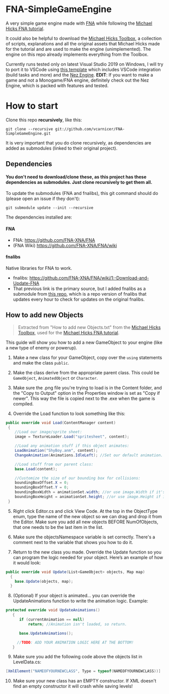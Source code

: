 # FNA-SimpleGameEngine
A very simple game engine made with [FNA](https://github.com/FNA-XNA/FNA) while following the [Michael Hicks FNA tutorial](https://www.youtube.com/playlist?list=PL3wErD7ZIp_DtsTKoouVCxu81UQkI9VZL).

It could also be helpful to download the [Michael Hicks Toolbox](https://www.dropbox.com/s/byhp6e4eq40htfc/Michael%20Hicks%20Toolbox.zip?dl=0), a collection of scripts, 
explanations and all the original assets that Michael Hicks made for the tutorial and are used to make the engine (unimplemented). The engine on this repo already implements everything from the Toolbox.

Currently runs tested only on latest Visual Studio 2019 on Windows, I will try to port it to VSCode using [this template](https://github.com/prime31/FNA-VSCode-Template) which includes VSCode integration (build tasks and more) and the [Nez Engine](https://github.com/prime31/Nez).
**EDIT**: If you want to make a game and not a Monogame/FNA engine, definitely check out the Nez Engine, which is packed with features and tested.


# How to start
Clone this repo **recursively**, like this:
```
git clone --recursive git://github.com/vcarnicer/FNA-SimpleGameEngine.git
```

It is very important that you do clone recursively, as dependencies are added as submodules (linked to their original project).

## Dependencies
#### You don't need to download/clone these, as this project has these dependencies as submodules. Just clone recursively to get them all.

To update the submodules (FNA and fnalibs), this git command should do (please open an issue if they don't):

```
git submodule update --init --recursive
```

The dependencies installed are:
#### FNA
- FNA: https://github.com/FNA-XNA/FNA
- (FNA Wiki) https://github.com/FNA-XNA/FNA/wiki

#### fnalibs
Native libraries for FNA to work.
- fnalibs: https://github.com/FNA-XNA/FNA/wiki/1:-Download-and-Update-FNA
- That previous link is the primary source, but I added fnalibs as a submodule from [this repo](https://github.com/deccer/FNA-libs), which is a repo version of fnalibs that updates every hour to check for updates on the original fnalibs.

## How to add new Objects
>Extracted from "How to add new Objects.txt" from the [Michael Hicks Toolbox](https://www.dropbox.com/s/byhp6e4eq40htfc/Michael%20Hicks%20Toolbox.zip?dl=0), used for the [Michael Hicks FNA tutorial](https://www.youtube.com/playlist?list=PL3wErD7ZIp_DtsTKoouVCxu81UQkI9VZL).

This guide will show you how to add a new GameObject to your engine (like a new type of enemy or powerup).
1. Make a new class for your GameObject, copy over the `using` statements and make the class `public`.

2. Make the class derive from the appropriate parent class. This could be `GameObject`, `AnimatedObject` or `Character`.

3. Make sure the .png file you're trying to load is in the Content folder, and the "Copy to Output" option in the Properties
window is set as "Copy if newer". This way the file is copied next to the .exe when the game is compiled.

4. Override the Load function to look something like this:
```csharp
public override void Load(ContentManager content)
 {
    //Load our image/sprite sheet:
    image = TextureLoader.Load("spritesheet", content);

    //Load any animation stuff if this object animates:
    LoadAnimation("ShyBoy.anm", content);
    ChangeAnimation(Animations.IdleLeft); //Set our default animation.

    //Load stuff from our parent class:
    base.Load(content);

    //Customize the size of our bounding box for collisions:
    boundingBoxOffset.X = 0;
    boundingBoxOffset.Y = 0;
    boundingBoxWidth = animationSet.width; //or use image.Width if it's not animated
    boundingBoxHeight = animationSet.height; //or use image.Height if it's not animated
 }
```
5. Right click Editor.cs and click View Code. At the top in the ObjectType enum, type the name of the new object so we can drag
and drop it from the Editor. Make sure you add all new objects BEFORE NumOfObjects, that one needs to be the last item in the list.

6. Make sure the objectsNamespace variable is set correctly. There's a comment next to the variable that shows you how to do it.

7. Return to the new class you made. Override the Update function so you can program the logic needed for your object. Here’s an
example of how it would look:
```csharp
public override void Update(List<GameObject> objects, Map map)
  {
    base.Update(objects, map);
  }
```

8. (Optional) If your object is animated... you can override the UpdateAnimations function to write the animation logic. Example:
```csharp
protected override void UpdateAnimations()
   {
      if (currentAnimation == null)	
	      return; //Animation isn't loaded, so return.

      base.UpdateAnimations();

     //TODO: ADD YOUR ANIMATION LOGIC HERE AT THE BOTTOM!
   }
```

9. Make sure you add the following code above the objects list in LevelData.cs:
```csharp
[XmlElement("NAMEOFYOURNEWCLASS", Type = typeof(NAMEOFYOURNEWCLASS))]
```

10. Make sure your new class has an EMPTY constructor. If XML doesn't find an empty constructor it will crash while saving levels!
